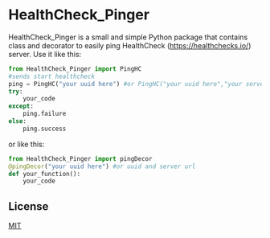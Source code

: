 # HealthCheck_Pinger

HealthCheck_Pinger is a small and simple Python package that contains class and decorator to easily ping HealthCheck (https://healthchecks.io/) server.
Use it like this:
```python
from HealthCheck_Pinger import PingHC
#sends start healthcheck
ping = PingHC("your uuid here") #or PingHC("your uuid here","your server url here")
try:
    your_code
except:
    ping.failure
else:
    ping.success
```
or like this:
```python
from HealthCheck_Pinger import pingDecor
@pingDecor("your uuid here") #or uuid and server url
def your_function():
    your_code
```
## License
[MIT](https://github.com/Gregorek85/HealthCheck_Pinger/blob/main/LICENSE)